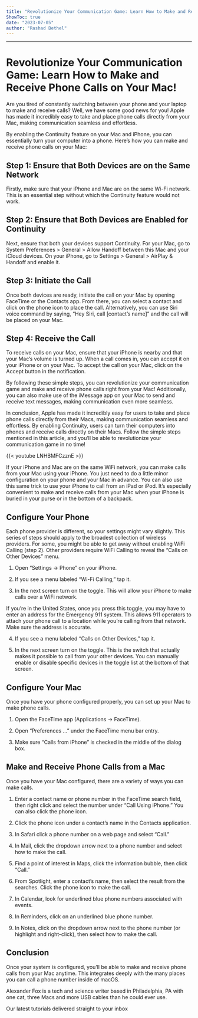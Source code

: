 ```yaml
---
title: "Revolutionize Your Communication Game: Learn How to Make and Receive Phone Calls on Your Mac!"
ShowToc: true 
date: "2023-07-05"
author: "Rashad Bethel"
---
```

*****
# Revolutionize Your Communication Game: Learn How to Make and Receive Phone Calls on Your Mac!

Are you tired of constantly switching between your phone and your laptop to make and receive calls? Well, we have some good news for you! Apple has made it incredibly easy to take and place phone calls directly from your Mac, making communication seamless and effortless.

By enabling the Continuity feature on your Mac and iPhone, you can essentially turn your computer into a phone. Here’s how you can make and receive phone calls on your Mac:

## Step 1: Ensure that Both Devices are on the Same Network

Firstly, make sure that your iPhone and Mac are on the same Wi-Fi network. This is an essential step without which the Continuity feature would not work.

## Step 2: Ensure that Both Devices are Enabled for Continuity

Next, ensure that both your devices support Continuity. For your Mac, go to System Preferences > General > Allow Handoff between this Mac and your iCloud devices. On your iPhone, go to Settings > General > AirPlay & Handoff and enable it.

## Step 3: Initiate the Call

Once both devices are ready, initiate the call on your Mac by opening FaceTime or the Contacts app. From there, you can select a contact and click on the phone icon to place the call. Alternatively, you can use Siri voice command by saying, “Hey Siri, call [contact’s name]” and the call will be placed on your Mac.

## Step 4: Receive the Call

To receive calls on your Mac, ensure that your iPhone is nearby and that your Mac’s volume is turned up. When a call comes in, you can accept it on your iPhone or on your Mac. To accept the call on your Mac, click on the Accept button in the notification.

By following these simple steps, you can revolutionize your communication game and make and receive phone calls right from your Mac! Additionally, you can also make use of the iMessage app on your Mac to send and receive text messages, making communication even more seamless. 

In conclusion, Apple has made it incredibly easy for users to take and place phone calls directly from their Macs, making communication seamless and effortless. By enabling Continuity, users can turn their computers into phones and receive calls directly on their Macs. Follow the simple steps mentioned in this article, and you’ll be able to revolutionize your communication game in no time!

{{< youtube LNHBMFCzznE >}} 



If your iPhone and Mac are on the same WiFi network, you can make calls from your Mac using your iPhone. You just need to do a little minor configuration on your phone and your Mac in advance. You can also use this same trick to use your iPhone to call from an iPad or iPod. It’s especially convenient to make and receive calls from your Mac when your iPhone is buried in your purse or in the bottom of a backpack.
 
## Configure Your Phone
 
Each phone provider is different, so your settings might vary slightly. This series of steps should apply to the broadest collection of wireless providers. For some, you might be able to get away without enabling WiFi Calling (step 2). Other providers require WiFi Calling to reveal the “Calls on Other Devices” menu.
 
1. Open “Settings -> Phone” on your iPhone.
 

 
2. If you see a menu labeled “Wi-Fi Calling,” tap it.
 
3. In the next screen turn on the toggle. This will allow your iPhone to make calls over a WiFi network.
 
If you’re in the United States, once you press this toggle, you may have to enter an address for the Emergency 911 system. This allows 911 operators to attach your phone call to a location while you’re calling from that network. Make sure the address is accurate.
 
4. If you see a menu labeled “Calls on Other Devices,” tap it.
 
5. In the next screen turn on the toggle. This is the switch that actually makes it possible to call from your other devices. You can manually enable or disable specific devices in the toggle list at the bottom of that screen.
 
## Configure Your Mac
 
Once you have your phone configured properly, you can set up your Mac to make phone calls.
 
1. Open the FaceTime app (Applications -> FaceTime).
 
2. Open “Preferences …” under the FaceTime menu bar entry.
 
3. Make sure “Calls from iPhone” is checked in the middle of the dialog box.
 
## Make and Receive Phone Calls from a Mac
 
Once you have your Mac configured, there are a variety of ways you can make calls.
 
1. Enter a contact name or phone number in the FaceTime search field, then right click and select the number under “Call Using iPhone.” You can also click the phone icon.
 
2. Click the phone icon under a contact’s name in the Contacts application.
 
3. In Safari click a phone number on a web page and select “Call.”
 
4. In Mail, click the dropdown arrow next to a phone number and select how to make the call.
 
5. Find a point of interest in Maps, click the information bubble, then click “Call.”
 
6. From Spotlight, enter a contact’s name, then select the result from the searches. Click the phone icon to make the call.
 
7. In Calendar, look for underlined blue phone numbers associated with events.
 
8. In Reminders, click on an underlined blue phone number.
 
9. In Notes, click on the dropdown arrow next to the phone number (or highlight and right-click), then select how to make the call.
 
## Conclusion
 
Once your system is configured, you’ll be able to make and receive phone calls from your Mac anytime. This integrates deeply with the many places you can call a phone number inside of macOS.
 
Alexander Fox is a tech and science writer based in Philadelphia, PA with one cat, three Macs and more USB cables than he could ever use.
 
Our latest tutorials delivered straight to your inbox




